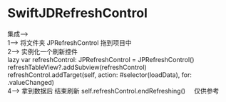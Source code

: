 # SwiftJDRefreshControl    
集成-->    
1--> 将文件夹 JPRefreshControl 拖到项目中      
2--> 实例化一个刷新控件   
     lazy var refreshControl: JPRefreshControl = JPRefreshControl()   
     refreshTableView?.addSubview(refreshControl)   
     refreshControl.addTarget(self, action: #selector(loadData), for: .valueChanged)     
4--> 拿到数据后 结束刷新 self.refreshControl.endRefreshing()     
仅供参考
